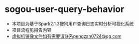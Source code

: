# sogou-user-query-behavior
* 本项目为基于Spark2.1.3搜狗用户查询日志实时分析可视化系统
* 项目流程见报告内容
* 虚拟机镜像文件如有需要请联系pengzan0724@qq.com
